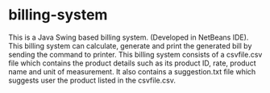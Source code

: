 # billing-system
This is a Java Swing based billing system. (Developed in NetBeans IDE).
This billing system can calculate, generate and print the generated bill by sending the command to printer.
This billing system consists of a csvfile.csv file which contains the product details such as its product ID, rate, product name and unit of measurement.
It also contains a suggestion.txt file which suggests user the product listed in the csvfile.csv.
